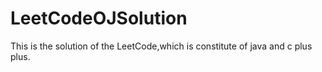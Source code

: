 # LeetCodeOJSolution
This is the solution of the LeetCode,which is constitute of java and c plus plus.
